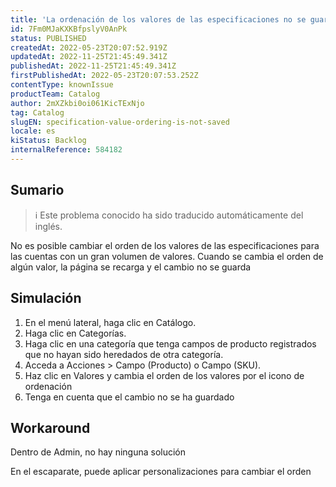```yaml
---
title: 'La ordenación de los valores de las especificaciones no se guarda'
id: 7Fm0MJaKXKBfpslyV0AnPk
status: PUBLISHED
createdAt: 2022-05-23T20:07:52.919Z
updatedAt: 2022-11-25T21:45:49.341Z
publishedAt: 2022-11-25T21:45:49.341Z
firstPublishedAt: 2022-05-23T20:07:53.252Z
contentType: knownIssue
productTeam: Catalog
author: 2mXZkbi0oi061KicTExNjo
tag: Catalog
slugEN: specification-value-ordering-is-not-saved
locale: es
kiStatus: Backlog
internalReference: 584182
---
```


## Sumario

>ℹ️ Este problema conocido ha sido traducido automáticamente del inglés.


No es posible cambiar el orden de los valores de las especificaciones para las cuentas con un gran volumen de valores. Cuando se cambia el orden de algún valor, la página se recarga y el cambio no se guarda



## Simulación



1. En el menú lateral, haga clic en Catálogo.
2. Haga clic en Categorías.
3. Haga clic en una categoría que tenga campos de producto registrados que no hayan sido heredados de otra categoría.
4. Acceda a Acciones > Campo (Producto) o Campo (SKU).
5. Haz clic en Valores y cambia el orden de los valores por el icono de ordenación
6. Tenga en cuenta que el cambio no se ha guardado



## Workaround


Dentro de Admin, no hay ninguna solución

En el escaparate, puede aplicar personalizaciones para cambiar el orden

